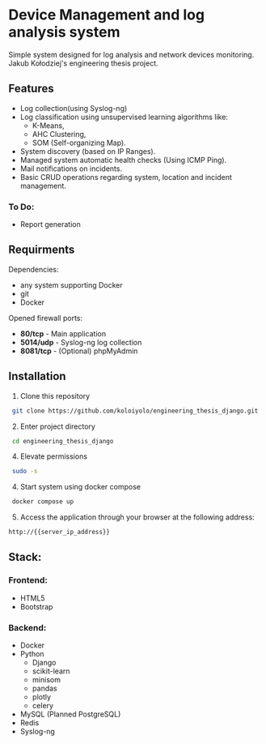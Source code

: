 # Device Management and log analysis system
Simple system designed for log analysis and network devices monitoring.
Jakub Kołodziej's engineering thesis project.

## Features
* Log collection(using Syslog-ng)
* Log classification using unsupervised learning algorithms like:
  * K-Means,
  * AHC Clustering,
  * SOM (Self-organizing Map).
* System discovery (based on IP Ranges).
* Managed system automatic health checks (Using ICMP Ping).
* Mail notifications on incidents.
* Basic CRUD operations regarding system, location and incident management.

### To Do:
* Report generation

## Requirments
Dependencies:
  * any system supporting Docker
  * git
  * Docker

Opened firewall ports:
  * **80/tcp** - Main application
  * **5014/udp** - Syslog-ng log collection
  * **8081/tcp** - (Optional) phpMyAdmin

## Installation

1. Clone this repository
``` bash
 git clone https://github.com/koloiyolo/engineering_thesis_django.git
```
2. Enter project directory
``` bash
 cd engineering_thesis_django
```
4. Elevate permissions
``` bash
 sudo -s
```
4. Start system using docker compose
``` bash
 docker compose up
```
5. Access the application through your browser at the following address:
```bash
http://{{server_ip_address}}
```

## Stack:
### Frontend:
* HTML5
* Bootstrap
### Backend:
* Docker
* Python
  * Django
  * scikit-learn
  * minisom
  * pandas
  * plotly
  * celery
* MySQL (Planned PostgreSQL)
* Redis
* Syslog-ng
